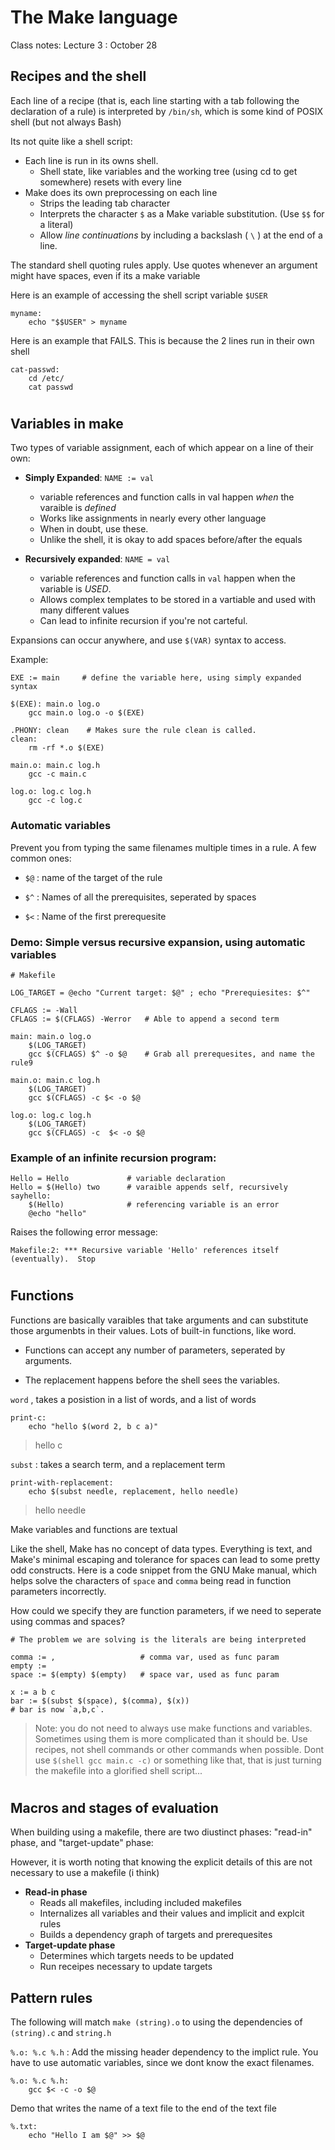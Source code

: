 # The Make language
Class notes: Lecture 3 : October 28



## Recipes and the shell

Each line of a recipe (that is, each line starting with a tab following the declaration of a rule) is interpreted by `/bin/sh`, which is some kind of POSIX shell (but not always Bash)


Its not quite like a shell script:
- Each line is run in its owns shell.
    - Shell state, like variables and the working tree (using cd to get somewhere) resets with every line
- Make does its own preprocessing on each line
    - Strips the leading tab character
    - Interprets the character `$` as a Make variable substitution. (Use `$$` for a literal)
    - Allow _line continuations_ by including a backslash ( `\` ) at the end of a line.

The standard shell quoting rules apply. Use quotes whenever an argument might have spaces, even if its a make variable

Here is an example of accessing the shell script variable `$USER`
    
    myname: 
        echo "$$USER" > myname 

Here is an example that FAILS.  This is because the 2 lines run in their own shell

    cat-passwd:
        cd /etc/
        cat passwd
#
## Variables in make

Two types of variable assignment, each  of which appear on a line of their own:
- **Simply Expanded**: `NAME := val`
    - variable references and function calls in val happen _when_ the varaible is _defined_
    - Works like assignments in nearly every other language
    - When in doubt, use these.
    - Unlike the shell, it is okay to add spaces before/after the equals

- **Recursively expanded**: `NAME = val`
    - variable references and function calls in `val` happen when the variable is _USED_.
    - Allows complex templates to be stored in a vartiable and used with many different values
    - Can lead to infinite recursion if you're not carteful.

Expansions can occur anywhere, and use `$(VAR)` syntax to access.

Example: 

    EXE := main     # define the variable here, using simply expanded syntax

    $(EXE): main.o log.o
        gcc main.o log.o -o $(EXE)

    .PHONY: clean    # Makes sure the rule clean is called.
    clean:
        rm -rf *.o $(EXE)
        
    main.o: main.c log.h
        gcc -c main.c

    log.o: log.c log.h
        gcc -c log.c

### Automatic variables

Prevent you from typing the same filenames multiple times in a rule. A few common ones:

- `$@` : name of the target of the rule

- `$^` : Names of all the prerequisites, seperated by spaces

- `$<` : Name of the first prerequesite



### Demo: Simple versus recursive expansion, using automatic variables 

```
# Makefile

LOG_TARGET = @echo "Current target: $@" ; echo "Prerequiesites: $^"

CFLAGS := -Wall
CFLAGS := $(CFLAGS) -Werror   # Able to append a second term

main: main.o log.o
    $(LOG_TARGET)
    gcc $(CFLAGS) $^ -o $@    # Grab all prerequesites, and name the rule9

main.o: main.c log.h
    $(LOG_TARGET)
    gcc $(CFLAGS) -c $< -o $@

log.o: log.c log.h
    $(LOG_TARGET)
    gcc $(CFLAGS) -c  $< -o $@
```

### Example of an infinite recursion program:
```
Hello = Hello             # variable declaration
Hello = $(Hello) two      # varaible appends self, recursively
sayhello:
	$(Hello)              # referencing variable is an error
	@echo "hello"
```

Raises the following error message:

`Makefile:2: *** Recursive variable 'Hello' references itself (eventually).  Stop`

#

## Functions

Functions are basically varaibles that take arguments and can substitute those argumenbts in their values. Lots of built-in functions, like word.

- Functions can accept any number of parameters, seperated by arguments.

- The replacement happens before the shell sees the variables. 

 `word` , takes a posistion in a list of words, and a list of words
```
print-c:
    echo "hello $(word 2, b c a)" 
```
> hello c


`subst` : takes a search term, and a replacement term
```
print-with-replacement:
    echo $(subst needle, replacement, hello needle)
```
> hello needle

Make variables and functions are textual

Like the shell, Make has no concept of data types. Everything is text, and Make's minimal escaping and tolerance for spaces can lead to some pretty odd constructs. Here is a code snippet from the GNU Make manual, which helps solve the characters of `space` and `comma` being read in function parameters incorrectly. 

How could we specify they are function parameters, if we need to seperate using commas and spaces?
```
# The problem we are solving is the literals are being interpreted

comma := ,                   # comma var, used as func param
empty :=                     
space := $(empty) $(empty)   # space var, used as func param

x := a b c
bar := $(subst $(space), $(comma), $(x)) 
# bar is now `a,b,c`.
```

> Note: you do not need to always use make functions and variables. Sometimes using them is more complicated than it should be. Use recipes, not shell commands or other commands when possible. Dont use `$(shell gcc main.c -c)` or something like that, that is just turning the makefile into a glorified shell script...
#

## Macros and stages of evaluation
When building using a makefile, there are two diustinct phases: "read-in" phase, and  "target-update" phase:

However, it is worth noting that knowing the explicit details of this are not necessary to use a makefile (i think)

- **Read-in phase** 
    - Reads all makefiles, including included makefiles
    - Internalizes all variables and their values and implicit and explcit rules
    - Builds a dependency graph of targets and prerequesites
- **Target-update phase**
    - Determines which targets needs to be updated
    - Run receipes necessary to update targets

## Pattern rules

The following will match `make (string).o` to using the dependencies of `(string).c` and `string.h`

`%.o: %.c %.h` : Add the missing header dependency to the implict rule. You have to use automatic variables, since we dont know the exact filenames.

```
%.o: %.c %.h:
    gcc $< -c -o $@
```

Demo that writes the name of a text file to the end of the text file 
```
%.txt:
    echo "Hello I am $@" >> $@
```